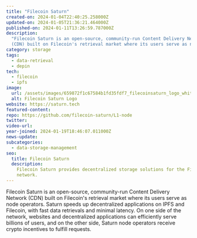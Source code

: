 ```yaml
---
title: "Filecoin Saturn"
created-on: 2024-01-04T22:40:25.258000Z
updated-on: 2024-01-05T21:36:21.464000Z
published-on: 2024-01-11T13:26:59.787000Z
description:
  "Filecoin Saturn is an open-source, community-run Content Delivery Network
  (CDN) built on Filecoin's retrieval market where its users serve as node operators."
category: storage
tags:
  - data-retrieval
  - depin
tech:
  - filecoin
  - ipfs
image:
  url: /assets/images/659872f1c67584b1fd35fdf7_filecoinsaturn_logo_white.png
  alt: Filecoin Saturn Logo
website: https://saturn.tech
featured-content:
repo: https://github.com/filecoin-saturn/L1-node
twitter:
video-url:
year-joined: 2024-01-19T18:46:07.011000Z
news-update:
subcategories:
  - data-storage-management
seo:
  title: Filecoin Saturn
  description:
    Filecoin Saturn provides decentralized storage solutions for the Filecoin
    network.
---
```


Filecoin Saturn is an open-source, community-run Content Delivery Network (CDN) built on Filecoin's retrieval market where its users serve as node operators. Saturn speeds up decentralized applications on IPFS and Filecoin, with fast data retrievals and minimal latency. On one side of the network, websites and decentralized applications can efficiently serve billions of users, and on the other side, Saturn node operators receive crypto incentives to fulfill requests.
